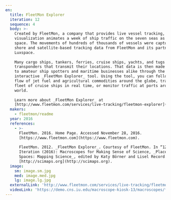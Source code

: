 ```yaml
---
en:
  title: FleetMon Explorer
  iteration: 12
  sequence: 4
  body: >-
    Created by FleetMon, a company that provides live vessel tracking, this
    visualization animates a week of ship traffic on the seven seas as seen from
    space. The movements of hundreds of thousands of vessels were captured using
    shore and satellite-based tracking data from FleetMon and its partner,
    Luxspace.  
      
    Many cargo ships, tankers, ferries, cruise ships, yachts, and tugs carry
    transponders that transmit their locations. That data is then made available
    to amateur ship spotters and maritime businesses alike through the
    interactive _FleetMon Explorer_ tool. Using the tool, you can follow the
    flow of jet fuel and agricultural commodities around the globe, track a
    fleet of cruise ships in real time, or monitor traffic at ports around the
    world.  
      
    Learn more about _FleetMon Explorer_ at
    [http://www.fleetmon.com/services/live-tracking/fleetmon-explorer](http://www.fleetmon.com/services/live-tracking/fleetmon-explorer).
  makers:
    - fleetmon/readme
  year: 2016
  references:
    - >-
      FleetMon. 2016. Home Page. Accessed November 28, 2016.
      [https://www.fleetmon.com](https://www.fleetmon.com).  
        
      FleetMon. 2012. _FleetMon Explorer_. Courtesy of FleetMon. In “12th
      Iteration (2016): Macroscopes for Making Sense of Science, _Places &
      Spaces: Mapping Science_, edited by Katy Börner and Lisel Record.
      [http://scimaps.org](http://scimaps.org).
  image:
    sm: image.sm.jpg
    med: image.med.jpg
    lg: image.lg.jpg
  externalLink: 'http://www.fleetmon.com/services/live-tracking/fleetmon-explorer'
  videoLink: 'https://demo.cns.iu.edu/macroscope-kiosk-13/macroscopes/fleetmon.webm'
---
```

